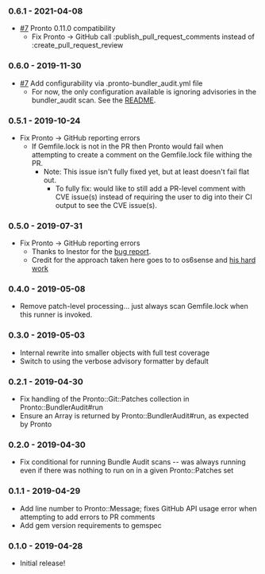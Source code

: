 ### 0.6.1 - 2021-04-08
- [#7](https://github.com/pdobb/pronto-bundler_audit/pull/10) Pronto 0.11.0 compatibility
  - Fix Pronto -> GitHub call :publish_pull_request_comments instead of :create_pull_request_review

### 0.6.0 - 2019-11-30
- [#7](https://github.com/pdobb/pronto-bundler_audit/pull/7) Add configurability via .pronto-bundler_audit.yml file
  - For now, the only configuration available is ignoring advisories in the bundler_audit scan. See the [README](https://github.com/pdobb/pronto-bundler_audit#configuration).

### 0.5.1 - 2019-10-24
- Fix Pronto -> GitHub reporting errors
  - If Gemfile.lock is not in the PR then Pronto would fail when attempting to create a comment on the Gemfile.lock file withing the PR.
    - Note: This issue isn't fully fixed yet, but at least doesn't fail flat out.
      - To fully fix: would like to still add a PR-level comment with CVE issue(s) instead of requiring the user to dig into their CI output to see the CVE issue(s).

### 0.5.0 - 2019-07-31
- Fix Pronto -> GitHub reporting errors
  - Thanks to Inestor for the [bug report](https://github.com/pdobb/pronto-bundler_audit/issues/2).
  - Credit for the approach taken here goes to to os6sense and [his hard work](https://github.com/pdobb/pronto-bundler_audit/pull/4/files)

### 0.4.0 - 2019-05-08
- Remove patch-level processing... just always scan Gemfile.lock when this runner is invoked.

### 0.3.0 - 2019-05-03
- Internal rewrite into smaller objects with full test coverage
- Switch to using the verbose advisory formatter by default

### 0.2.1 - 2019-04-30
- Fix handling of the Pronto::Git::Patches collection in Pronto::BundlerAudit#run
- Ensure an Array is returned by Pronto::BundlerAudit#run, as expected by Pronto

### 0.2.0 - 2019-04-30
- Fix conditional for running Bundle Audit scans -- was always running even if there was nothing to run on in a given Pronto::Patches set

### 0.1.1 - 2019-04-29
- Add line number to Pronto::Message; fixes GitHub API usage error when attempting to add errors to PR comments
- Add gem version requirements to gemspec

### 0.1.0 - 2019-04-28
- Initial release!
